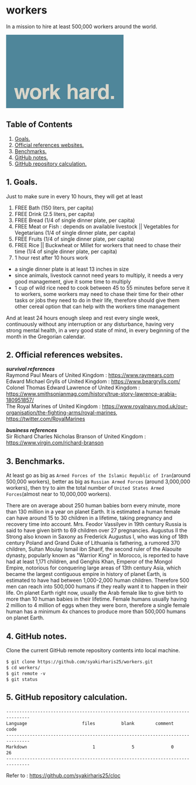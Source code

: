 # workers
In a mission to hire at least 500,000 workers around the world.

<img src="work-hard.jpg" height="200"> 

## Table of Contents
1. [Goals.](#goals)
2. [Official references websites.](#references)
3. [Benchmarks.](#benchmarks) 
4. [GitHub notes.](#github)
5. [GitHub repository calculation.](#calculation)

<a name="goals"></a>
## 1. Goals.
Just to make sure in every 10 hours, they will get at least
1) FREE Bath (150 liters, per capita)
2) FREE Drink (2.5 liters, per capita)
3) FREE Bread (1/4 of single dinner plate, per capita) 
4) FREE Meat or Fish : depends on available livestock || Vegetables for Vegetarians (1/4 of single dinner plate, per capita) 
5) FREE Fruits (1/4 of single dinner plate, per capita) 
6) FREE Rice || Buckwheat or Millet for workers that need to chase their time (1/4 of single dinner plate, per capita)
7) 1 hour rest after 10 hours work

* a single dinner plate is at least 13 inches in size <br />
* since animals, livestock cannot need years to multiply, it needs a very good management, give it some time to multiply <br />
* 1 cup of wild rice need to cook between	45 to 55 minutes before serve it to workers, some workers may need to chase their time for their other tasks or jobs they need to do in their life, therefore should give them other cereal option that can help with the workers time management <br />

And at least 24 hours enough sleep and rest every single week, continuously without any interruption or any disturbance, having very strong mental health, in a very good state of mind, in every beginning of the month in the Gregorian calendar.

<a name="references"></a>
## 2. Official references websites. <br />

**_survival references_** <br />
Raymond Paul Mears of United Kingdom : https://www.raymears.com <br />
Edward Michael Grylls of United Kingdom : https://www.beargrylls.com/<br />
Colonel Thomas Edward Lawrence of United Kingdom : https://www.smithsonianmag.com/history/true-story-lawrence-arabia-180951857/ <br />
The Royal Marines of United Kingdom : https://www.royalnavy.mod.uk/our-organisation/the-fighting-arms/royal-marines, https://twitter.com/RoyalMarines <br />

**_business references_** <br />
Sir Richard Charles Nicholas Branson of United Kingdom : https://www.virgin.com/richard-branson <br />

<a name="benchmarks"></a>
## 3. Benchmarks.
At least go as big as `Armed Forces of the Islamic Republic of Iran`(around 500,000 workers), better as big as `Russian Armed Forces` (around 3,000,000 workers), then try to aim the total number of `United States Armed Forces`(almost near to 10,000,000 workers).

There are on average about 250 human babies born every minute, more than 130 million in a year on planet Earth. It is estimated a human female can have around 15 to 30 children in a lifetime, taking pregnancy and recovery time into account. Mrs. Feodor Vassilyev in 19th century Russia is said to have given birth to 69 children over 27 pregnancies. Augustus II the Strong also known in Saxony as Frederick Augustus I, who was king of 18th century Poland and Grand Duke of Lithuania is fathering, a rumored 370 children, Sultan Moulay Ismail ibn Sharif, the second ruler of the Alaouite dynasty, popularly known as "Warrior King" in Morocco, is reported to have had at least 1,171 children, and Genghis Khan, Emperor of the Mongol Empire, notorious for conquering large areas of 13th century Asia, which became the largest contiguous empire in history of planet Earth, is estimated to have had between 1,000-2,000 human children. Therefore 500 men can reach into 500,000 humans if they really want it to happen in their life. On planet Earth right now, usually the Arab female like to give birth to more than 10 human babies in their lifetime. Female humans usually having 2 million to 4 million of eggs when they were born, therefore a single female human has a minimum 4x chances to produce more than 500,000 humans on planet Earth.

<a name="github"></a>
## 4. GitHub notes.
Clone the current GitHub remote repository contents into local machine.
```
$ git clone https://github.com/syakirharis25/workers.git
$ cd workers/
$ git remote -v
$ git status
```

<a name="calculation"></a>
## 5. GitHub repository calculation.
```
-------------------------------------------------------------------------------
Language                     files          blank        comment           code
-------------------------------------------------------------------------------
Markdown                         1              5              0             26
-------------------------------------------------------------------------------
```
Refer to : https://github.com/syakirharis25/cloc
